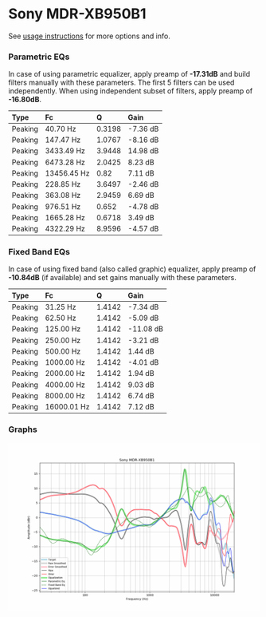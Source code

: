 # Sony MDR-XB950B1
See [usage instructions](https://github.com/jaakkopasanen/AutoEq#usage) for more options and info.

### Parametric EQs
In case of using parametric equalizer, apply preamp of **-17.31dB** and build filters manually
with these parameters. The first 5 filters can be used independently.
When using independent subset of filters, apply preamp of **-16.80dB**.

| Type    | Fc          |      Q | Gain     |
|:--------|:------------|:-------|:---------|
| Peaking | 40.70 Hz    | 0.3198 | -7.36 dB |
| Peaking | 147.47 Hz   | 1.0767 | -8.16 dB |
| Peaking | 3433.49 Hz  | 3.9448 | 14.98 dB |
| Peaking | 6473.28 Hz  | 2.0425 | 8.23 dB  |
| Peaking | 13456.45 Hz | 0.82   | 7.11 dB  |
| Peaking | 228.85 Hz   | 3.6497 | -2.46 dB |
| Peaking | 363.08 Hz   | 2.9459 | 6.69 dB  |
| Peaking | 976.51 Hz   | 0.652  | -4.78 dB |
| Peaking | 1665.28 Hz  | 0.6718 | 3.49 dB  |
| Peaking | 4322.29 Hz  | 8.9596 | -4.57 dB |

### Fixed Band EQs
In case of using fixed band (also called graphic) equalizer, apply preamp of **-10.84dB**
(if available) and set gains manually with these parameters.

| Type    | Fc          |      Q | Gain      |
|:--------|:------------|:-------|:----------|
| Peaking | 31.25 Hz    | 1.4142 | -7.34 dB  |
| Peaking | 62.50 Hz    | 1.4142 | -5.09 dB  |
| Peaking | 125.00 Hz   | 1.4142 | -11.08 dB |
| Peaking | 250.00 Hz   | 1.4142 | -3.21 dB  |
| Peaking | 500.00 Hz   | 1.4142 | 1.44 dB   |
| Peaking | 1000.00 Hz  | 1.4142 | -4.01 dB  |
| Peaking | 2000.00 Hz  | 1.4142 | 1.94 dB   |
| Peaking | 4000.00 Hz  | 1.4142 | 9.03 dB   |
| Peaking | 8000.00 Hz  | 1.4142 | 6.74 dB   |
| Peaking | 16000.01 Hz | 1.4142 | 7.12 dB   |

### Graphs
![](./Sony%20MDR-XB950B1.png)